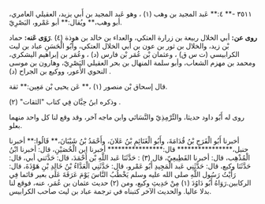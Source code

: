 ٣٥١١ -** ٤:** عَبد المجيد بن وهب (١) ، وهو عَبد المجيد بن أَبي يزيد، العقيلي العامري، أبو وهب،** ويُقال:** أبو عَمْرو، البَصْرِيّ.

**روى عن:** أبي الخلال ربيعة بن زرارة العتكي، والعداء بن خالد بن هوذة (٤) .**رَوَى عَنه:** حماد بْن زيد، والخلال بن ثور بن عون بن أَبي الخلال العتكي، وأَبُو الْحَسَنِ عباد بن ليث الكرابيسي (ت س ق) ، وعثمان بْن عُمَر بْن فارس (د) ، وعُمَر بن إبراهيم اليشكري، ومحمد بن مهزم الشعاب، وأبو سلمة المنهال بن بحر العقيلي البَصْرِيّ، وهارون بن موسى النحوي الأَعور، ووكيع بن الجراح (د) .

قال إسحاق بْن منصور (١) ،** عَن يحيى بْن مَعِين:** ثقة.

وذكره ابنُ حِبَّان فِي كتاب "الثقات" (٢) .

روى له أَبُو داود حديثا، والتِّرْمِذِيّ والنَّسَائي وابن ماجه آخر، وقد وقع لنا كل واحد منهما بعلو.

أخبرنا أَبُو الْفَرَجِ بْنُ قُدَامَةَ، وأَبُو الْغَنَائِمِ بْنُ عَلانَ، وأَحْمَدُ بْنُ شَيْبَانَ،** قَالُوا:** أخبرنا حنبل،**************** قال:**************** أخبرنا ابن الْحُصَيْنِ، قال: أخبرنا ابْنُ الْمُذْهِب، قال: أخبرنا القَطِيعِيّ، قال (٣) : حَدَّثَنَا عَبد اللَّهِ بْن أَحْمَدَ، قال: حَدَّثني أبي، قال: حَدَّثَنَا وكيع، قال: حَدَّثَنِي عَبد الْمَجِيدِ أَبُو عَمْرو، قال: حَدَّثَنِي الْعَدَّاءُ بْنُ خَالِدِ بْنِ هَوْذَةَ، قال: رَأَيْتُ رَسُول اللَّهِ صلى الله عليه وسلم يَخْطُبُ النَّاسَ يَوْمَ عَرَفَةَ عَلَى بعير قائما فِي الركابين.رَوَاهُ أَبُو دَاوُدَ (١) مِنْ حَدِيثِ وكيع، ومن (٢) حديث عثمان بن عُمَر، عنه، فوقع لنا بدلا عاليا. والحديث الآخر كتبناه في ترجمة عباد بن ليث صاحب الكرابيس.